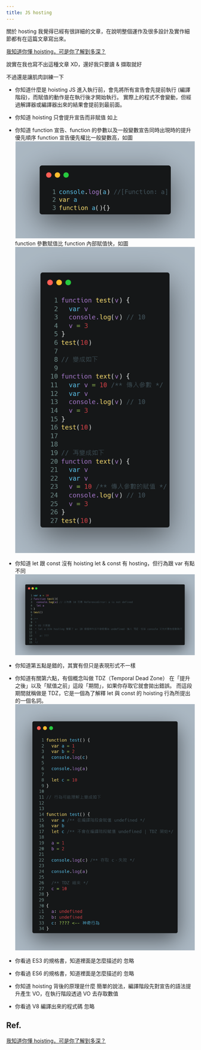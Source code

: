 ```yaml
---
title: JS hosting
---
```


關於 hosting 我覺得已經有很詳細的文章，在說明整個運作及很多設計及實作細節都有在這篇文章寫出來。

[我知道你懂 hoisting，可是你了解到多深？](https://blog.techbridge.cc/2018/11/10/javascript-hoisting/)

說實在我也寫不出這種文章 XD，還好我只要讀 & 擷取就好

不過還是讓肌肉訓練一下

- 你知道什麼是 hoisting
JS 進入執行前，會先將所有宣告會先提前執行 (編譯階段)，而賦值的動作是在執行後才開始執行。
實際上的程式不會變動，但經過解譯器或編譯器出來的結果會提前到最前面。
- 你知道 hoisting 只會提升宣告而非賦值
如上
- 你知道 function 宣告、function 的參數以及一般變數宣告同時出現時的提升優先順序
function 宣告優先權比一般變數高，如圖
![](/images/20221204/hosting-order.png)
function 參數賦值比 function 內部賦值快，如圖
![](/images/20221204/hosting-function-order.png)
- 你知道 let 跟 const 沒有 hoisting
let & const 有 hosting，但行為跟 var 有點不同
![](/images/20221204/hosting-let.png)

- 你知道第五點是錯的，其實有但只是表現形式不一樣
- 你知道有關第六點，有個概念叫做 TDZ（Temporal Dead Zone）
在「提升之後」以及「賦值之前」這段「期間」，如果你存取它就會拋出錯誤。
而這段期間就稱做是 TDZ，它是一個為了解釋 let 與 const 的 hoisting 行為所提出的一個名詞。
![](/images/20221204/hosting-tdz.png)
- 你看過 ES3 的規格書，知道裡面是怎麼描述的
忽略
- 你看過 ES6 的規格書，知道裡面是怎麼描述的
忽略
- 你知道 hoisting 背後的原理是什麼
簡單的說法，編譯階段先對宣告的語法提升產生 VO，在執行階段透過 VO 去存取數值
- 你看過 V8 編譯出來的程式碼
忽略


## Ref.
[我知道你懂 hoisting，可是你了解到多深？](https://blog.techbridge.cc/2018/11/10/javascript-hoisting/)